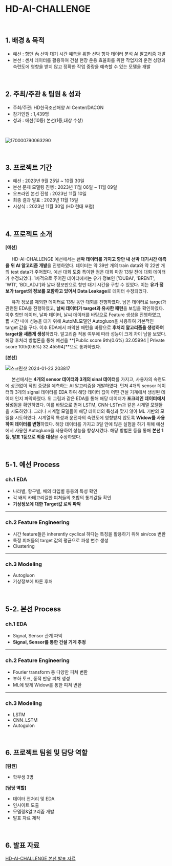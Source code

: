 # HD-AI-CHALLENGE

<br/>

## 1. 배경 & 목적
 
- 예선 : 항만 內 선박 대기 시간 예측을 위한 선박 항차 데이터 분석 AI 알고리즘 개발
- 본선 : 센서 데이터를 활용하여 건설 현장 운용 효율화를 위한 작업자의 운전 성향과 숙련도에 영향을 받지 않고 정확한 작업 중량을 예측할 수 있는 모델을 개발

<br/>

## 2. 주최/주관 & 팀원 & 성과

- 주최/주관: HD한국조선해양 AI Center/DACON
- 참가인원 : 1,439명
- 성과 : 에선(10등) 본선(1등,대상 수상)
<br/>

![170000790063290](https://github.com/yugwangyeol/HD-AI_Challenge/assets/72298825/6e58aaa6-6a8a-4ede-8dde-a1828ef08482)

<br/>

## 3. 프로젝트 기간

- 예선 : 2023년 9월 25일 ~ 10월 30일
- 본선 문제 모델링 진행 : 2023년 11월 06일 ~ 11월 09일
- 오프라인 본선 진행 : 2023년 11월 10일
- 최종 결과 발표 : 2023년 11월 15일
- 시상식 : 2023년 11월 30일 (HD 현대 포럼)

<br/>

## 4. 프로젝트 소개

**[예선]**  
<br/>
&nbsp;&nbsp;&nbsp;&nbsp; HD-AI-CHALLENGE 예선에서는 **선박 데이터를 가지고 항만 내 선박 대기시간 에측을 위 AI 알고리즘 개발**을 진행하였다. 데이터는 약 39만 개의 train data와 약 22만 개의 test data가 주어졌다. 예선 대회 도중 특이한 점은 대회 마감 13일 전에 대회 데이터가 수정되었다. 1차적으로 주어진 데이터에서는 유가 정보인 ['DUBAI', 'BRENT', 'WTI', 'BDI_ADJ']와 날짜 정보만으로 항만 대기 시간을 구할 수 있었다. 이는 **유가 정보가 target의 정보를 포함하고 있어서 Data Leakage**로 데이터 수정되었다.  

&nbsp;&nbsp;&nbsp;&nbsp; 유가 정보를 제외한 데이터로 13일 동안 대회를 진행하였다. 남은 데이터로 target과 관련된 EDA를 진행하였고, **날씨 데이터가 target과 유사한 패턴**을 보임을 확인하였다. 이후 항만 데이터, 날짜 데이터, 날씨 데이터를 바탕으로 Feature 생성을 진행하였고, 짧 시간 내에 성능을 대기 위해 AutoML모델인 Autogluon을 사용하여 기본적인 target 값을 구다. 이후 EDA에서 파악한 패턴을 바탕으로 **후처리 알고리즘을 생성하여 target을 새롭게 생성**하였다. 알고리즘 적용 여부에 따라 성능이 크게 차이 남을 보였다. 해당 후처리 방법론을 통해 예선을 **[Public score 9th(0.6%) 32.05994 | Private score 10th(0.6%) 32.45594]**으로 통과하였다.  

**[본선]**
<br/>

![스크린샷 2024-01-23 203817](https://github.com/yugwangyeol/HD-AI_Challenge/assets/72298825/f8ae4b47-d6c4-46ac-9c74-5961eda52f3c)

&nbsp;&nbsp;&nbsp;&nbsp; 본선에서는 **4개의 sensor 데이터와 3개의 sinal 데이터**를 가지고, 사용자의 숙련도에 상관없이 작업 중량을 예측하는 AI 알고리즘을 개발하였다. 먼저 4개의 sensor 데이터와 3개의 signal 데이터를 EDA 하여 해당 데이터 값이 어떤 건설 기계에서 생성된 데이터 인지 파악하였다. 위 그림과 같은 EDA를 통해 해당 데이터가 **포크레인 데이터에서 생성**됨을 확인하였다. 이를 바탕으로 먼저 LSTM, CNN-LSTm과 같은 시계열 모델들을 시도하였다. 그러나 시계열 모델들이 해당 데이터의 특성과 맞지 않아 ML 기반의 모델을 시도하였다. 시계열적 특성과 운전자의 숙련도에 영향받지 않도록 **Widow를 사용하여 데이터를 변형**하였다. 해당 데이터를 가지고 3일 안에 많은 실험을 하기 위해 예선에서 사용한 Autogluon을 사용하여 성능을 향상시켰다. 해당 방법론 등을 통해 **본선 1등, 발표 1등으로 최종 대상**을 수상하였다. 

<br/>

## 5-1. 예선 Process

### ch.1 EDA  

- 나라별, 항구별, 배의 타입별 등등의 특성 확인
- 각 배의 카테고리컬한 피처들의 조합의 통계값들 확인
- **기상정보에 대한 Target값 로직 파악**

---

### ch.2 Feature Engineering  

- 시간 feature들은 inherently cyclical 하다는 특징을 활용하기 위해 sin/cos 변환
- 특정 피처들의 target 값의 평균으로 파생 변수 생성
- Clustering

---

### ch.3 Modeling

- Autogluon
- 기상정보에 따른 후처

<br/>

## 5-2. 본선 Process

### ch.1 EDA  

- Signal, Sensor 관계 파악
- **Signal, Sensor를 통한 건설 기계 추정**

---

### ch.2 Feature Engineering  

- Fourier transform 등 다양한 피쳐 변환
- 부하 토크, 동적 반응 피쳐 생성
- ML에 맞게 Widow를 통한 피쳐 변환

---

### ch.3 Modeling

- LSTM
- CNN_LSTM
- Autogulon

<br/>

## 6. 프로젝트 팀원 및 담당 역할

**[팀원]**

- 학부생 3명

**[담당 역할]**

- 데이터 전처리 및 EDA
- 인사이트 도출
- 모델링&알고리즘 개발
- 발표 자료 제작

<br/>

## 6. 발표 자료

[HD-AI-CHALLENGE 본선 발표 자료]([https://drive.google.com/file/d/1LucNwGaHszsWa-NIxNpl8cFeIRABim0f/view](https://github.com/yugwangyeol/HD-AI_Challenge/blob/main/Presentation/%5BHD%5D%ED%98%84%EB%8C%80_%EC%B5%9C%EC%A2%85.pdf)https://github.com/yugwangyeol/HD-AI_Challenge/blob/main/Presentation/%5BHD%5D%ED%98%84%EB%8C%80_%EC%B5%9C%EC%A2%85.pdf)  
